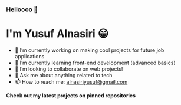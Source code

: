### Helloooo 👋
# I'm Yusuf Alnasiri 😁
- 🔭 I’m currently working on making cool projects for future job applications
- 🌱 I’m currently learning front-end development (advanced basics)
- 👯 I’m looking to collaborate on web projects!
- 💬 Ask me about anything related to tech
- 📫 How to reach me: alnasiriyusuf@gmail.com

 **Check out my latest projects on pinned repositories**
